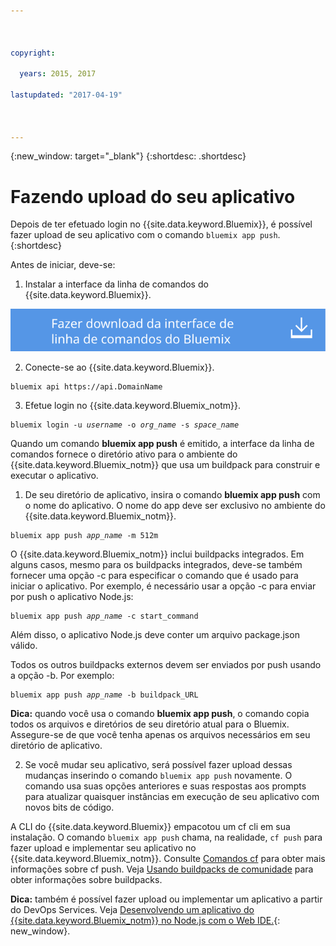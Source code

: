```yaml
---



copyright:

  years: 2015, 2017

lastupdated: "2017-04-19"



---
```


{:new_window: target="_blank"}
{:shortdesc: .shortdesc}

# Fazendo upload do seu aplicativo

Depois de ter efetuado login no {{site.data.keyword.Bluemix}}, é possível fazer upload de seu aplicativo com o comando `bluemix app push`.
{:shortdesc}

Antes de iniciar, deve-se:
  1. Instalar a interface da linha de comandos do {{site.data.keyword.Bluemix}}.

  <a class="xref" href="http://clis.ng.bluemix.net/ui/home.html" target="_blank" title="(Abre em uma nova guia ou janela)"><img class="image" src="images/btn_bx_commandline.svg" alt="Fazer download {{site.data.keyword.Bluemix}} da interface da linha de comandos" /> </a> 

  2. Conecte-se ao {{site.data.keyword.Bluemix}}.

  <pre class="pre"><code class="hljs">bluemix api https://api.<span class="keyword" data-hd-keyref="DomainName">DomainName</span></code></pre>

  3. Efetue login no {{site.data.keyword.Bluemix_notm}}.

  <pre class="pre"><code class="hljs">bluemix login -u <var class="keyword varname" data-hd-keyref="user_ID">username</var> -o <var class="keyword varname" data-hd-keyref="org_name">org_name</var> -s <var class="keyword varname" data-hd-keyref="space_name">space_name</var></code></pre>

Quando um comando **bluemix app push** é emitido, a interface da linha de comandos fornece o diretório ativo para o ambiente do {{site.data.keyword.Bluemix_notm}} que usa um buildpack para construir e executar o aplicativo.

  1. De seu diretório de aplicativo, insira o comando **bluemix app push** com o nome do aplicativo. O nome do
app deve ser exclusivo no ambiente do {{site.data.keyword.Bluemix_notm}}.

  <pre class="pre"><code class="hljs">bluemix app push <var class="keyword varname" data-hd-keyref="app_name">app_name</var> -m 512m</code></pre>

  O {{site.data.keyword.Bluemix_notm}} inclui buildpacks integrados. Em alguns casos, mesmo para os buildpacks integrados, deve-se também fornecer uma opção -c para especificar o comando que é usado para iniciar o aplicativo. Por exemplo, é necessário usar a opção -c para enviar por push o aplicativo Node.js:

  <pre class="pre"><code class="hljs">bluemix app push <var class="keyword varname" data-hd-keyref="app_name">app_name</var> -c start_command</code></pre>

  Além disso, o aplicativo Node.js deve conter um arquivo package.json válido.

  Todos os outros buildpacks externos devem ser enviados por push usando a opção -b. Por
exemplo:

  <pre class="pre"><code class="hljs">bluemix app push <var class="keyword varname" data-hd-keyref="app_name">app_name</var> -b buildpack_URL</code></pre>

  **Dica:** quando você usa o comando **bluemix app push**, o comando copia todos os arquivos e diretórios de seu diretório atual para o Bluemix. Assegure-se
de que você tenha apenas os arquivos necessários em seu diretório de aplicativo.

  
  2. Se você mudar seu aplicativo, será possível fazer upload dessas mudanças inserindo o comando `bluemix app push` novamente. O comando usa suas opções anteriores e suas respostas aos prompts para atualizar quaisquer instâncias em execução de seu aplicativo com novos bits de código.

A CLI do {{site.data.keyword.Bluemix}} empacotou um cf cli em sua instalação. O comando `bluemix app push` chama, na realidade, `cf push` para fazer upload e implementar seu aplicativo no {{site.data.keyword.Bluemix_notm}}. Consulte [Comandos cf](/docs/cli/reference/cfcommands/index.html) para obter mais informações sobre cf push. Veja [Usando buildpacks de comunidade](/docs/cfapps/byob.html) para obter informações sobre buildpacks.


**Dica:** também é possível fazer upload ou implementar um aplicativo a partir do DevOps Services. Veja [Desenvolvendo um aplicativo do {{site.data.keyword.Bluemix_notm}} no Node.js com o Web IDE.](https://hub.jazz.net/tutorials/devopsweb/){: new_window}.
